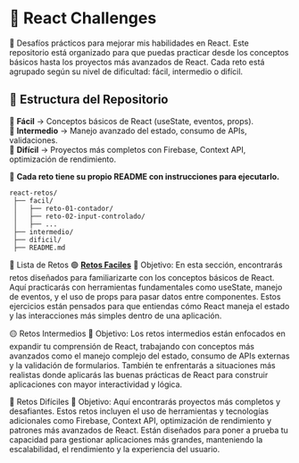 # 🚀 React Challenges  
📌 Desafíos prácticos para mejorar mis habilidades en React. Este repositorio está organizado para que puedas practicar desde los conceptos básicos hasta los proyectos más avanzados de React. Cada reto está agrupado según su nivel de dificultad: fácil, intermedio o difícil.

## 📂 Estructura del Repositorio  
🔹 **Fácil** → Conceptos básicos de React (useState, eventos, props).  
🔹 **Intermedio** → Manejo avanzado del estado, consumo de APIs, validaciones.  
🔹 **Difícil** → Proyectos más completos con Firebase, Context API, optimización de rendimiento.  

📌 **Cada reto tiene su propio README con instrucciones para ejecutarlo.**  

```
react-retos/
 ├── facil/
 │   ├── reto-01-contador/
 │   ├── reto-02-input-controlado/
 │   ├── ...
 ├── intermedio/
 ├── dificil/
 ├── README.md
```

📜 Lista de Retos
🟢 **[Retos Faciles](./facil)**
🔹 Objetivo: En esta sección, encontrarás retos diseñados para familiarizarte con los conceptos básicos de React. Aquí practicarás con herramientas fundamentales como useState, manejo de eventos, y el uso de props para pasar datos entre componentes. Estos ejercicios están pensados para que entiendas cómo React maneja el estado y las interacciones más simples dentro de una aplicación.

🟡 Retos Intermedios
🔹 Objetivo: Los retos intermedios están enfocados en expandir tu comprensión de React, trabajando con conceptos más avanzados como el manejo complejo del estado, consumo de APIs externas y la validación de formularios. También te enfrentarás a situaciones más realistas donde aplicarás las buenas prácticas de React para construir aplicaciones con mayor interactividad y lógica.

🔴 Retos Difíciles
🔹 Objetivo: Aquí encontrarás proyectos más completos y desafiantes. Estos retos incluyen el uso de herramientas y tecnologías adicionales como Firebase, Context API, optimización de rendimiento y patrones más avanzados de React. Están diseñados para poner a prueba tu capacidad para gestionar aplicaciones más grandes, manteniendo la escalabilidad, el rendimiento y la experiencia del usuario.



